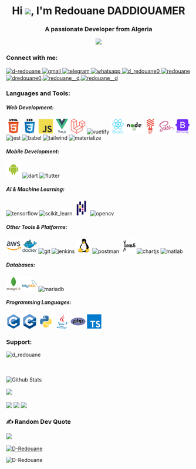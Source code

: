 <h1 align="center">Hi  <img src="https://media.giphy.com/media/hvRJCLFzcasrR4ia7z/giphy.gif" width="25">, I'm Redouane DADDIOUAMER</h1>
<h3 align="center">A passionate Developer from Algeria</h3>
<p align="center">
  <a href="https://github.com/DenverCoder1/readme-typing-svg"><img src="https://readme-typing-svg.herokuapp.com?lines=I'm+a+web+developer;Always+learning+new+things;Laravel+and+Vuejs+devoloper;Freelancer;You+can+call+me+Red1&center=true&width=380&height=45"></a>
</p>

<h3 align="left">Connect with me:</h3>
<p align="left">
  <a href="https://linkedin.com/in/d-redouane" target="blank">
    <img align="center" src="https://raw.githubusercontent.com/rahuldkjain/github-profile-readme-generator/master/src/images/icons/Social/linked-in-alt.svg" alt="d-redouane" height="35" width="45" />
  </a>
  <a href="mailto:redouanedaddi316@gmail.com" target="blank">
    <img align="center" src="https://logos-world.net/wp-content/uploads/2020/11/Gmail-Logo.png" alt="gmail" height="35" width="60" />
  </a>
  <a href="https://t.me/D-Redouane" target="blank">
    <img align="center" src="https://upload.wikimedia.org/wikipedia/commons/8/83/Telegram_2019_Logo.svg" alt="telegram" height="40" width="50" />
  </a>
  <a href="https://wa.me/+213666318833" target="blank">
    <img align="center" src="https://upload.wikimedia.org/wikipedia/commons/6/6b/WhatsApp.svg" alt="whatsapp" height="45" width="60" />
  </a>
  <a href="https://twitter.com/d_redouane0" target="blank">
    <img align="center" src="https://cdn.jsdelivr.net/gh/devicons/devicon@latest/icons/twitter/twitter-original.svg" alt="d_redouane0" height="40" width="50" />
  </a>
  <a href="https://stackoverflow.com/users/redouane" target="blank">
    <img align="center" src="https://raw.githubusercontent.com/rahuldkjain/github-profile-readme-generator/master/src/images/icons/Social/stack-overflow.svg" alt="redouane" height="40" width="50" />
  </a>
  <a href="https://fb.com/dredouane0" target="blank">
    <img align="center" src="https://raw.githubusercontent.com/rahuldkjain/github-profile-readme-generator/master/src/images/icons/Social/facebook.svg" alt="dredouane0" height="40" width="50" />
  </a>
  <a href="https://instagram.com/redouane__d" target="blank">
    <img align="center" src="https://raw.githubusercontent.com/rahuldkjain/github-profile-readme-generator/master/src/images/icons/Social/instagram.svg" alt="redouane__d" height="40" width="50" />
  </a>
  <a href="https://www.youtube.com/c/redouane__d" target="blank">
    <img align="center" src="https://raw.githubusercontent.com/rahuldkjain/github-profile-readme-generator/master/src/images/icons/Social/youtube.svg" alt="redouane__d" height="40" width="50" />
  </a>
  
</p>

<h3 align="left">Languages and Tools:</h3>





##### Web Development:
<p>
  <img src="https://raw.githubusercontent.com/devicons/devicon/master/icons/html5/html5-original-wordmark.svg" alt="html5" width="40" height="40"/> 
  <img src="https://raw.githubusercontent.com/devicons/devicon/master/icons/css3/css3-original-wordmark.svg" alt="css3" width="40" height="40"/> 
  <img src="https://raw.githubusercontent.com/devicons/devicon/master/icons/javascript/javascript-original.svg" alt="javascript" width="40" height="40"/> 
  <img src="https://raw.githubusercontent.com/devicons/devicon/master/icons/vuejs/vuejs-original-wordmark.svg" alt="vuejs" width="40" height="40"/> 
  <img src="https://raw.githubusercontent.com/devicons/devicon/master/icons/laravel/laravel-original.svg" alt="laravel" width="40" height="40"/>
  <img src="https://bestofjs.org/logos/vuetify.svg" alt="vuetify" width="40" height="40"/> 
  <img src="https://raw.githubusercontent.com/devicons/devicon/master/icons/react/react-original-wordmark.svg" alt="react" width="40" height="40"/> 
  <img src="https://raw.githubusercontent.com/devicons/devicon/master/icons/nodejs/nodejs-original-wordmark.svg" alt="nodejs" width="40" height="40"/> 
  <img src="https://raw.githubusercontent.com/devicons/devicon/master/icons/lumen/lumen-original.svg" alt="lumen" width="40" height="40"/>
  <img src="https://raw.githubusercontent.com/devicons/devicon/master/icons/sass/sass-original.svg" alt="sass" width="40" height="40"/> 
  <img src="https://raw.githubusercontent.com/devicons/devicon/master/icons/bootstrap/bootstrap-plain-wordmark.svg" alt="bootstrap" width="40" height="40"/> 
  <img src="https://www.vectorlogo.zone/logos/jestjsio/jestjsio-icon.svg" alt="jest" width="40" height="40"/> 
  <img src="https://www.vectorlogo.zone/logos/babeljs/babeljs-icon.svg" alt="babel" width="40" height="40"/> 
  <img src="https://www.vectorlogo.zone/logos/tailwindcss/tailwindcss-icon.svg" alt="tailwind" width="40" height="40"/> 
  <img src="https://raw.githubusercontent.com/prplx/svg-logos/5585531d45d294869c4eaab4d7cf2e9c167710a9/svg/materialize.svg" alt="materialize" width="40" height="40"/>
</p>

##### Mobile Development:
<p>
  <img src="https://raw.githubusercontent.com/devicons/devicon/master/icons/android/android-original-wordmark.svg" alt="android" width="40" height="40"/> 
  <img src="https://www.vectorlogo.zone/logos/dartlang/dartlang-icon.svg" alt="dart" width="40" height="40"/> 
  <img src="https://www.vectorlogo.zone/logos/flutterio/flutterio-icon.svg" alt="flutter" width="40" height="40"/>
</p>

##### AI & Machine Learning:
<p>
  <img src="https://www.vectorlogo.zone/logos/tensorflow/tensorflow-icon.svg" alt="tensorflow" width="40" height="40"/> 
  <img src="https://upload.wikimedia.org/wikipedia/commons/0/05/Scikit_learn_logo_small.svg" alt="scikit_learn" width="40" height="40"/> 
  <img src="https://raw.githubusercontent.com/devicons/devicon/2ae2a900d2f041da66e950e4d48052658d850630/icons/pandas/pandas-original.svg" alt="pandas" width="40" height="40"/> 
  <img src="https://www.vectorlogo.zone/logos/opencv/opencv-icon.svg" alt="opencv" width="40" height="40"/>
</p>

##### Other Tools & Platforms:
<p>
  <img src="https://raw.githubusercontent.com/devicons/devicon/master/icons/amazonwebservices/amazonwebservices-original-wordmark.svg" alt="aws" width="40" height="40"/> 
  <img src="https://raw.githubusercontent.com/devicons/devicon/master/icons/docker/docker-original-wordmark.svg" alt="docker" width="40" height="40"/> 
  <img src="https://www.vectorlogo.zone/logos/git-scm/git-scm-icon.svg" alt="git" width="40" height="40"/> 
  <img src="https://www.vectorlogo.zone/logos/jenkins/jenkins-icon.svg" alt="jenkins" width="40" height="40"/> 
  <img src="https://raw.githubusercontent.com/devicons/devicon/master/icons/linux/linux-original.svg" alt="linux" width="40" height="40"/> 
  <img src="https://www.vectorlogo.zone/logos/getpostman/getpostman-icon.svg" alt="postman" width="40" height="40"/> 
  <img src="https://raw.githubusercontent.com/Hardik0307/Hardik0307/master/assets/canvasjs-charts.svg" alt="canvasjs" width="40" height="40"/> 
  <img src="https://www.chartjs.org/media/logo-title.svg" alt="chartjs" width="40" height="40"/>
  <img src="https://upload.wikimedia.org/wikipedia/commons/2/21/Matlab_Logo.png" alt="matlab" width="40" height="40"/>
</p>

##### Databases:
<p>
  <img src="https://raw.githubusercontent.com/devicons/devicon/master/icons/mongodb/mongodb-original-wordmark.svg" alt="mongodb" width="40" height="40"/> 
  <img src="https://raw.githubusercontent.com/devicons/devicon/master/icons/mysql/mysql-original-wordmark.svg" alt="mysql" width="40" height="40"/> 
  <img src="https://www.vectorlogo.zone/logos/mariadb/mariadb-icon.svg" alt="mariadb" width="40" height="40"/>  
</p>

##### Programming Languages:
<p>
  <img src="https://raw.githubusercontent.com/devicons/devicon/master/icons/c/c-original.svg" alt="c" width="40" height="40"/> 
  <img src="https://raw.githubusercontent.com/devicons/devicon/master/icons/cplusplus/cplusplus-original.svg" alt="cplusplus" width="40" height="40"/> 
  <img src="https://raw.githubusercontent.com/devicons/devicon/master/icons/python/python-original.svg" alt="python" width="40" height="40"/> 
  <img src="https://raw.githubusercontent.com/devicons/devicon/master/icons/java/java-original.svg" alt="java" width="40" height="40"/> 
  <img src="https://raw.githubusercontent.com/devicons/devicon/master/icons/php/php-original.svg" alt="php" width="40" height="40"/> 
  <img src="https://raw.githubusercontent.com/devicons/devicon/master/icons/typescript/typescript-original.svg" alt="typescript" width="40" height="40"/>
</p>




<h3 align="left">Support:</h3>
<p>
  <a href="https://ko-fi.com/d_redouane"> 
    <img align="left" src="https://cdn.ko-fi.com/cdn/kofi3.png?v=3" height="50" width="210" alt="d_redouane" />
  </a>
</p>

<br><br/>
<br><br/>
![Github Stats](https://github-readme-stats.vercel.app/api?username=D-Redouane&bg_color=30,e96443,904e95&title_color=fff&text_color=fff)
<br><br/>
![](https://github-readme-streak-stats.herokuapp.com/?user=D-Redouane&theme=dark&hide_border=false)
<br><br/>
![](https://github-readme-stats.vercel.app/api/top-langs/?username=D-Redouane&theme=dark&hide_border=false&include_all_commits=false&count_private=false&layout=compact)
![](https://raw.githubusercontent.com/D-Redouane/github-stats-transparent/output/generated/overview.svg)
![](https://raw.githubusercontent.com/D-Redouane/github-stats-transparent/output/generated/languages.svg)

### ✍️ Random Dev Quote
![](https://quotes-github-readme.vercel.app/api?type=horizontal&theme=radical)

  

<p align="left"> <a href="https://github.com/ryo-ma/github-profile-trophy"><img src="https://github-profile-trophy.vercel.app/?username=D-Redouane" alt="D-Redouane" /></a> </p>

<p align="left"> <img src="https://komarev.com/ghpvc/?username=D-Redouane&label=Profile%20views&color=0e75b6&style=flat" alt="D-Redouane" /> </p>

